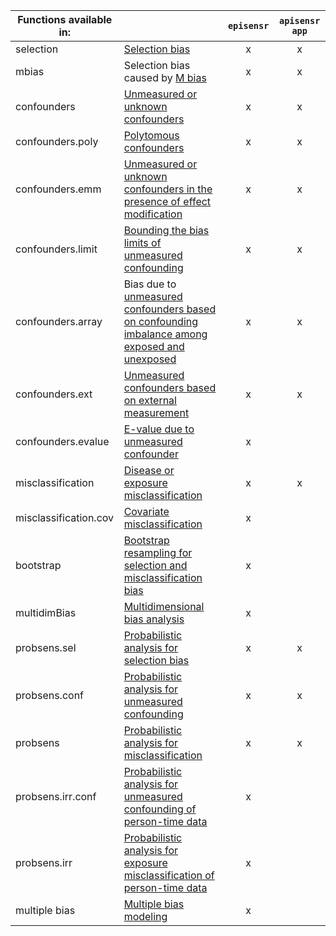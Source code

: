 | Functions available in: |                                                                                                                                                                                                | `episensr` | `apisensr app` |
|-------------------------|------------------------------------------------------------------------------------------------------------------------------------------------------------------------------------------------|:----------:|:--------------:|
| selection               | <a href="https://dhaine.github.io/episensr/reference/selection.html" target="_blank">Selection bias</a>                                                                                        | x          | x              |
| mbias                   | Selection bias caused by <a href="https://dhaine.github.io/episensr/reference/mbias.html" target="_blank">M bias</a>                                                                           | x          | x              |
| confounders             | <a href="https://dhaine.github.io/episensr/reference/confounders.html" target="_blank">Unmeasured or unknown confounders</a>                                                                   | x          | x              |
| confounders.poly        | <a href="https://dhaine.github.io/episensr/reference/confounders.poly.html" target="_blank">Polytomous confounders</a>                                                                         | x          | x              |
| confounders.emm         | <a href="https://dhaine.github.io/episensr/reference/confounders.emm.html" target="_blank">Unmeasured or unknown confounders in the presence of effect modification</a>                        | x          | x              |
| confounders.limit       | <a href="https://dhaine.github.io/episensr/reference/confounders.limit.html" target="_blank">Bounding the bias limits of unmeasured confounding</a>                                            | x          | x              |
| confounders.array       | Bias due to <a href="https://dhaine.github.io/episensr/reference/confounders.array.html" target="_blank">unmeasured confounders based on confounding imbalance among exposed and unexposed</a> | x          | x               |
| confounders.ext         | <a href="https://dhaine.github.io/episensr/reference/confounders.ext.html" target="_blank">Unmeasured confounders based on external measurement</a>                                            | x          | x               |
| confounders.evalue      | <a href="https://dhaine.github.io/episensr/reference/confounders.evalue.html" target="_blank">E-value due to unmeasured confounder</a>                                                         | x          |                |
| misclassification       | <a href="https://dhaine.github.io/episensr/reference/misclassification.html" target="_blank">Disease or exposure misclassification</a>                                                         | x          | x              |
| misclassification.cov   | <a href="https://dhaine.github.io/episensr/reference/misclassification_cov.html" target="_blank">Covariate misclassification</a>                                                               | x          |                |
| bootstrap               | <a href="https://dhaine.github.io/episensr/reference/boot.bias.html" target="_blank">Bootstrap resampling for selection and misclassification bias</a>                                         | x          |                |
| multidimBias            | <a href="https://dhaine.github.io/episensr/reference/multidimBias.html" target="_blank">Multidimensional bias analysis</a>                                                                     | x          |                |
| probsens.sel            | <a href="https://dhaine.github.io/episensr/reference/probsens.sel.html" target="_blank">Probabilistic analysis for selection bias</a>                                                          | x          | x              |
| probsens.conf           | <a href="https://dhaine.github.io/episensr/reference/probsens.conf.html" target="_blank">Probabilistic analysis for unmeasured confounding</a>                                                 | x          | x              |
| probsens                | <a href="https://dhaine.github.io/episensr/reference/probsens.html" target="_blank">Probabilistic analysis for misclassification</a>                                                           | x          | x              |
| probsens.irr.conf       | <a href="https://dhaine.github.io/episensr/reference/probsens.irr.conf.html" target="_blank">Probabilistic analysis for unmeasured confounding of person-time data</a>                         | x          |                |
| probsens.irr            | <a href="https://dhaine.github.io/episensr/reference/probsens.irr.html" target="_blank">Probabilistic analysis for exposure misclassification of person-time data</a>                          | x          |                |
| multiple bias           | <a href="https://dhaine.github.io/episensr/reference/multiple.bias.html" target="_blank">Multiple bias modeling</a>                                                                            | x          |                |

